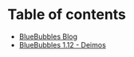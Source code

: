 # Table of contents

* [BlueBubbles Blog](README.md)
* [BlueBubbles 1.12 - Deimos](deimos-release.md)
